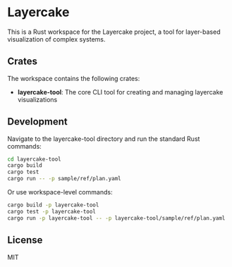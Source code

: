 # Layercake

This is a Rust workspace for the Layercake project, a tool for layer-based visualization of complex systems.

## Crates

The workspace contains the following crates:

- **layercake-tool**: The core CLI tool for creating and managing layercake visualizations

## Development

Navigate to the layercake-tool directory and run the standard Rust commands:

```bash
cd layercake-tool
cargo build
cargo test
cargo run -- -p sample/ref/plan.yaml
```

Or use workspace-level commands:

```bash
cargo build -p layercake-tool
cargo test -p layercake-tool
cargo run -p layercake-tool -- -p layercake-tool/sample/ref/plan.yaml
```

## License

MIT